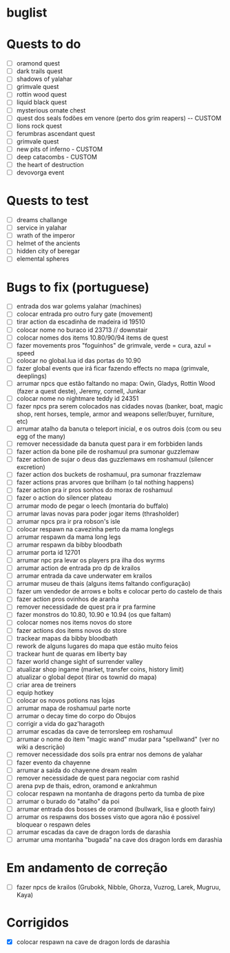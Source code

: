 # buglist
# Quests to do
- [ ] oramond quest 
- [ ] dark trails quest
- [ ] shadows of yalahar
- [ ] grimvale quest
- [ ] rottin wood quest
- [ ] liquid black quest
- [ ] mysterious ornate chest
- [ ] quest dos seals fodões em venore (perto dos grim reapers) -- CUSTOM
- [ ] lions rock quest
- [ ] ferumbras ascendant quest
- [ ] grimvale quest
- [ ] new pits of inferno - CUSTOM
- [ ] deep catacombs - CUSTOM
- [ ] the heart of destruction 
- [ ] devovorga event

# Quests to test
- [ ] dreams challange
- [ ] service in yalahar
- [ ] wrath of the imperor
- [ ] helmet of the ancients
- [ ] hidden city of beregar
- [ ] elemental spheres

# Bugs to fix (portuguese)
- [ ] entrada dos war golems yalahar (machines)
- [ ] colocar entrada pro outro fury gate (movement)
- [ ] tirar action da escadinha de madeira id 19510
- [ ] colocar nome no buraco id 23713 // downstair
- [ ] colocar nomes dos items 10.80/90/94 items de quest
- [ ] fazer movements pros "foguinhos" de grimvale, verde = cura, azul = speed
- [ ] colocar no global.lua id das portas do 10.90
- [ ] fazer global events que irá ficar fazendo effects no mapa (grimvale, deeplings)
- [ ] arrumar npcs que estão faltando no mapa: Owin, Gladys, Rottin Wood (fazer a quest deste), Jeremy, cornell, Junkar
- [ ] colocar nome no nightmare teddy id 24351
- [ ] fazer npcs pra serem colocados nas cidades novas (banker, boat, magic shop, rent horses, temple, armor and weapons seller/buyer, furniture, etc)
- [ ] arrumar atalho da banuta o teleport inicial, e os outros dois (com ou seu egg of the many)
- [ ] remover necessidade da banuta quest para ir em forbbiden lands
- [ ] fazer action da bone pile de roshamuul pra sumonar guzzlemaw
- [ ] fazer action de sujar o deus das guzzlemaws em roshamuul (silencer excretion)
- [ ] fazer action dos buckets de roshamuul, pra sumonar frazzlemaw
- [ ] fazer actions pras arvores que brilham (o tal nothing happens)
- [ ] fazer action pra ir pros sonhos do morax de roshamuul
- [ ] fazer o action do silencer plateau
- [ ] arrumar modo de pegar o leech (montaria do buffalo)
- [ ] arrumar lavas novas para poder jogar items (thrasholder)
- [ ] arrumar npcs pra ir pra robson's isle
- [ ] colocar respawn na cavezinha perto da mama longlegs
- [ ] arrumar respawn da mama long legs
- [ ] arrumar respawn da bibby bloodbath
- [ ] arrumar porta id 12701
- [ ] arrumar npc pra levar os players pra ilha dos wyrms
- [ ] arrumar action de entrada pro dp de krailos
- [ ] arrumar entrada da cave underwater em krailos
- [ ] arrumar museu de thais (alguns items faltando configuração)
- [ ] fazer um vendedor de arrows e bolts e colocar perto do castelo de thais
- [ ] fazer action pros ovinhos de aranha
- [ ] remover necessidade de quest pra ir pra farmine
- [ ] fazer monstros do 10.80, 10.90 e 10.94 (os que faltam)
- [ ] colocar nomes nos items novos do store
- [ ] fazer actions dos items novos do store
- [ ] trackear mapas da bibby bloodbath
- [ ] rework de alguns lugares do mapa que estão muito feios
- [ ] trackear hunt de quaras em liberty bay
- [ ] fazer world change sight of surrender valley
- [ ] atualizar shop ingame (market, transfer coins, history limit)
- [ ] atualizar o global depot (tirar os townid do mapa)
- [ ] criar area de treiners
- [ ] equip hotkey 
- [ ] colocar os novos potions nas lojas
- [ ] arrumar mapa de roshamuul parte norte
- [ ] arrumar o decay time do corpo do Obujos
- [ ] corrigir a vida do gaz'haragoth
- [ ] arrumar escadas da cave de terrorsleep em roshamuul
- [ ] arrumar o nome do item "magic wand" mudar para "spellwand" (ver no wiki a descrição)
- [ ] remover necessidade dos soils pra entrar nos demons de yalahar
- [ ] fazer evento da chayenne
- [ ] arrumar a saida do chayenne dream realm
- [ ] remover necessidade de quest para negociar com rashid
- [ ] arena pvp de thais, edron, oramond e ankrahmun
- [ ] colocar respawn na montanha de dragons perto da tumba de pixe
- [ ] arrumar o burado do "atalho" da poi
- [ ] arrumar entrada dos bosses de oramond (bullwark, lisa e glooth fairy)
- [ ] arrumar os respawns dos bosses visto que agora não é possivel bloquear o respawn deles
- [ ] arrumar escadas da cave de dragon lords de darashia
- [ ] arrumar uma montanha "bugada" na cave dos dragon lords em darashia

# Em andamento de correção

- [ ] fazer npcs de krailos (Grubokk, Nibble, Ghorza, Vuzrog, Larek, Mugruu, Kaya)

# Corrigidos

- [x] colocar respawn na cave de dragon lords de darashia
